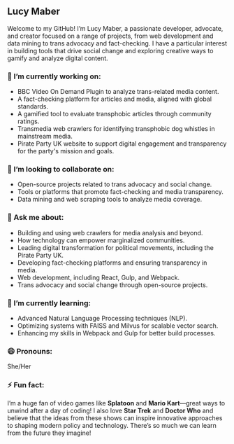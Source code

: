 ## Lucy Maber
Welcome to my GitHub! I’m Lucy Maber, a passionate developer, advocate, and creator focused on a range of projects, from web development and data mining to trans advocacy and fact-checking. I have a particular interest in building tools that drive social change and exploring creative ways to gamify and analyze digital content.

### 🔭 I’m currently working on:
- BBC Video On Demand Plugin to analyze trans-related media content.
- A fact-checking platform for articles and media, aligned with global standards.
- A gamified tool to evaluate transphobic articles through community ratings.
- Transmedia web crawlers for identifying transphobic dog whistles in mainstream media.
- Pirate Party UK website to support digital engagement and transparency for the party's mission and goals.

### 👯 I’m looking to collaborate on:
- Open-source projects related to trans advocacy and social change.
- Tools or platforms that promote fact-checking and media transparency.
- Data mining and web scraping tools to analyze media coverage.

### 💬 Ask me about:
- Building and using web crawlers for media analysis and beyond.
- How technology can empower marginalized communities.
- Leading digital transformation for political movements, including the Pirate Party UK.
- Developing fact-checking platforms and ensuring transparency in media.
- Web development, including React, Gulp, and Webpack.
- Trans advocacy and social change through open-source projects.

### 🌱 I’m currently learning:
- Advanced Natural Language Processing techniques (NLP).
- Optimizing systems with FAISS and Milvus for scalable vector search.
- Enhancing my skills in Webpack and Gulp for better build processes.

### 😄 Pronouns:
She/Her

### ⚡ Fun fact:
I’m a huge fan of video games like **Splatoon** and **Mario Kart**—great ways to unwind after a day of coding! I also love **Star Trek** and **Doctor Who** and believe that the ideas from these shows can inspire innovative approaches to shaping modern policy and technology. There’s so much we can learn from the future they imagine!
